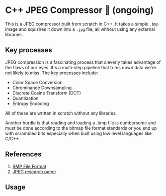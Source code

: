 # C++ JPEG Compressor 📸 (ongoing)

This is a JPEG compressor built from scratch in C++. It takes a simple `.bmp` image and squishes it down into a `.jpg` file, all without using any external libraries.

## Key processes

JPEG compression is a fascinating process that cleverly takes advantage of the flaws of our eyes. It's a multi-step pipeline that trims down data we're not likely to miss. The key processes include:
- Color Space Conversion
- Chrominance Downsampling
- Discrete Cosine Transform (DCT)
- Quantization
- Entropy Encoding

All of these are written in scratch without any libraries.

Another hurdle is that reading and loading a .bmp file is cumbersome and must be done according to the bitmap file format standards or you end up with scrambled bits especially when built using low level languages like C/C++.

## References

1) [BMP File Format](https://www.ece.ualberta.ca/~elliott/ee552/studentAppNotes/2003_w/misc/bmp_file_format/bmp_file_format.htm)
2) [JPEG research paper](https://arxiv.org/pdf/1405.6147)

## Usage
